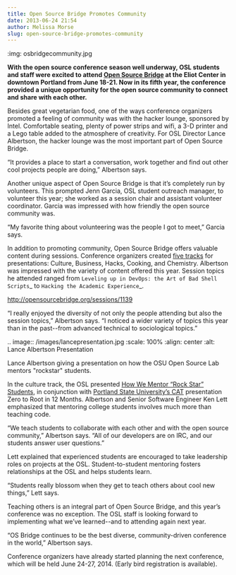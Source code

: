 ```yaml
---
title: Open Source Bridge Promotes Community
date: 2013-06-24 21:54
author: Melissa Morse
slug: open-source-bridge-promotes-community
---
```

:img: osbridgecommunity.jpg

**With the open source conference season well underway, OSL students and staff
were excited to attend [Open Source Bridge](http://opensourcebridge.org/) at the Eliot Center in downtown
Portland from June 18-21. Now in its fifth year, the conference provided a
unique opportunity for the open source community to connect and share with each
other.**




Besides great vegetarian food, one of the ways conference organizers promoted a
feeling of community was with the hacker lounge, sponsored by Intel. Comfortable
seating, plenty of power strips and wifi, a 3-D printer and a Lego table added
to the atmosphere of creativity. For OSL Director Lance Albertson, the hacker
lounge was the most important part of Open Source Bridge.

“It provides a place to start a conversation, work together and find out other
cool projects people are doing,” Albertson says.

Another unique aspect of Open Source Bridge is that it’s completely run by
volunteers. This prompted Jenn Garcia, OSL student outreach manager, to
volunteer this year; she worked as a session chair and assistant volunteer
coordinator. Garcia was impressed with how friendly the open source community
was.

“My favorite thing about volunteering was the people I got to meet,” Garcia
says.

In addition to promoting community, Open Source Bridge offers valuable content
during sessions. Conference organizers created [five tracks](http://opensourcebridge.org/events/2013/tracks) for presentations:
Culture, Business, Hacks, Cooking, and Chemistry. Albertson was impressed with
the variety of content offered this year. Session topics he attended ranged from
`Leveling up in DevOps: the Art of Bad Shell Scripts`_ to `Hacking the Academic
Experience`_.



   http://opensourcebridge.org/sessions/1139



“I really enjoyed the diversity of not only the people attending but also the
session topics,” Albertson says. “I noticed a wider variety of topics this year
than in the past--from advanced technical to sociological topics.”

.. image:: /images/lancepresentation.jpg
   :scale: 100%
   :align: center
   :alt: Lance Albertson Presentation

Lance Albertson giving a presentation on how the OSU Open Source Lab mentors
"rockstar" students.

In the culture track, the OSL presented [How We Mentor “Rock Star” Students](http://opensourcebridge.org/sessions/1093),
in conjunction with [Portland State University’s CAT](http://cat.pdx.edu/) presentation Zero to Root
in 12 Months. Albertson and Senior Software Engineer Ken Lett emphasized that
mentoring college students involves much more than teaching code.





“We teach students to collaborate with each other and with the open source
community,” Albertson says. “All of our developers are on IRC, and our students
answer user questions.”

Lett explained that experienced students are encouraged to take leadership roles
on projects at the OSL. Student-to-student mentoring fosters relationships at
the OSL and helps students learn.

“Students really blossom when they get to teach others about cool new things,”
Lett says.

Teaching others is an integral part of Open Source Bridge, and this year’s
conference was no exception. The OSL staff is looking forward to implementing
what we’ve learned--and to attending again next year.

“OS Bridge continues to be the best diverse, community-driven conference in the
world,” Albertson says.

Conference organizers have already started planning the next conference, which
will be held June 24-27, 2014. (Early bird registration is available).
